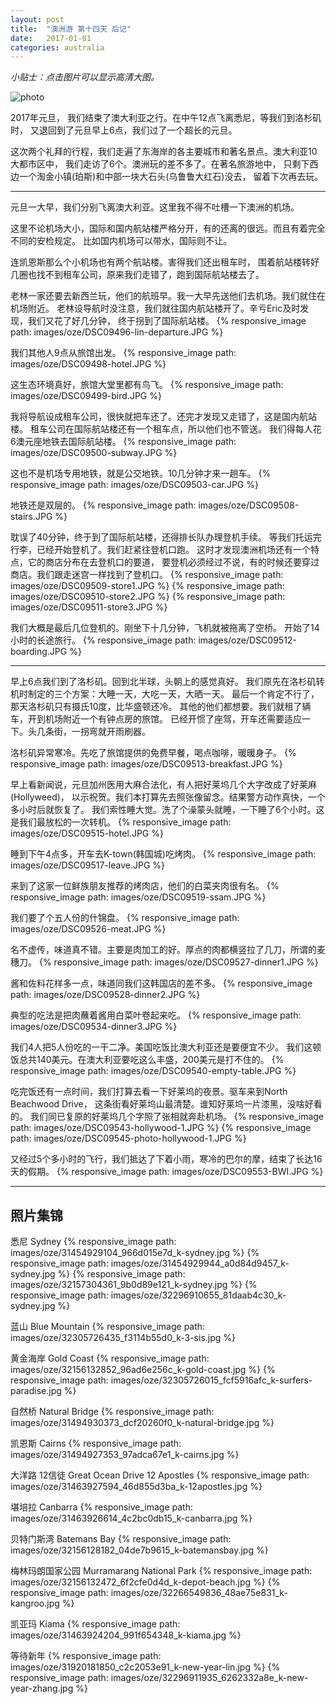 ```yaml
---
layout: post
title:  "澳洲游 第十四天 后记"
date:   2017-01-01
categories: australia
---
```


*小贴士：点击图片可以显示高清大图。*
 
![photo]({{site.url}}/images/oze/DSC_1675_cover.JPG)

2017年元旦， 我们结束了澳大利亚之行。在中午12点飞离悉尼，等我们到洛杉矶时，
又退回到了元旦早上6点，我们过了一个超长的元旦。

这次两个礼拜的行程，我们走遍了东海岸的各主要城市和著名景点。澳大利亚10大都市区中，
我们走访了6个。澳洲玩的差不多了。在著名旅游地中，
只剩下西边一个淘金小镇(珀斯)和中部一块大石头(乌鲁鲁大红石)没去，
留着下次再去玩。

----------------------- 

元旦一大早，我们分别飞离澳大利亚。这里我不得不吐槽一下澳洲的机场。

这里不论机场大小，国际和国内航站楼严格分开，有的还离的很远。而且有着完全不同的安检规定。
比如国内机场可以带水，国际则不让。

连凯恩斯那么个小机场也有两个航站楼。害得我们还出租车时，
围着航站楼转好几圈也找不到租车公司，原来我们走错了，跑到国际航站楼去了。

老林一家还要去新西兰玩，他们的航班早。我一大早先送他们去机场。我们就住在机场附近。
老林设导航时没注意，我们就往国内航站楼开了。辛亏Eric及时发现，我们又花了好几分钟，
终于拐到了国际航站楼。
{% responsive_image path: images/oze/DSC09496-lin-departure.JPG %}

我们其他人9点从旅馆出发。
{% responsive_image path: images/oze/DSC09498-hotel.JPG %}

这生态环境真好，旅馆大堂里都有鸟飞。
{% responsive_image path: images/oze/DSC09499-bird.JPG %}

我将导航设成租车公司，很快就把车还了。还完才发现又走错了，这是国内航站楼。
租车公司在国际航站楼还有一个租车点，所以他们也不管送。
我们得每人花6澳元座地铁去国际航站楼。
{% responsive_image path: images/oze/DSC09500-subway.JPG %}

这也不是机场专用地铁，就是公交地铁。10几分钟才来一趟车。
{% responsive_image path: images/oze/DSC09503-car.JPG %}

地铁还是双层的。
{% responsive_image path: images/oze/DSC09508-stairs.JPG %}

耽误了40分钟，终于到了国际航站楼，还得排长队办理登机手续。
等我们托运完行李，已经开始登机了。我们赶紧往登机口跑。
这时才发现澳洲机场还有一个特点，它的商店分布在去登机口的要道，
要登机必须经过不说，有的时候还要穿过商店。我们跟走迷宫一样找到了登机口。
{% responsive_image path: images/oze/DSC09509-store1.JPG %}
{% responsive_image path: images/oze/DSC09510-store2.JPG %}
{% responsive_image path: images/oze/DSC09511-store3.JPG %}

我们大概是最后几位登机的。刚坐下十几分钟，飞机就被拖离了空桥。
开始了14小时的长途旅行。
{% responsive_image path: images/oze/DSC09512-boarding.JPG %}

----------------------- 

早上6点我们到了洛杉矶。回到北半球，头朝上的感觉真好。
我们原先在洛杉矶转机时制定的三个方案：大睡一天，大吃一天，大晒一天。
最后一个肯定不行了，那天洛杉矶只有摄氏10度，比华盛顿还冷。
其他的他们都想要。我们就租了辆车，开到机场附近一个有钟点房的旅馆。
已经开惯了座驾，开车还需要适应一下。头几条街，一拐弯就开雨刷器。

洛杉矶异常寒冷。先吃了旅馆提供的免费早餐，喝点咖啡，暖暖身子。
{% responsive_image path: images/oze/DSC09513-breakfast.JPG %}

早上看新闻说，元旦加州医用大麻合法化，有人把好莱坞几个大字改成了好莱麻(Hollyweed)，
以示祝贺。我们本打算先去照张像留念。结果警方动作真快，一个多小时后就恢复了。
我们索性睡大觉。洗了个澡蒙头就睡，一下睡了6个小时。这是我们最放松的一次转机。
{% responsive_image path: images/oze/DSC09515-hotel.JPG %}

睡到下午4点多，开车去K-town(韩国城)吃烤肉。
{% responsive_image path: images/oze/DSC09517-leave.JPG %}

来到了这家一位鲜族朋友推荐的烤肉店，他们的白菜夹肉很有名。
{% responsive_image path: images/oze/DSC09519-ssam.JPG %}

我们要了个五人份的什锦盘。
{% responsive_image path: images/oze/DSC09526-meat.JPG %}

名不虚传，味道真不错。主要是肉加工的好。厚点的肉都横竖拉了几刀，所谓的麦穗刀。
{% responsive_image path: images/oze/DSC09527-dinner1.JPG %}

酱和佐料花样多一点，味道同我们这韩国店的差不多。
{% responsive_image path: images/oze/DSC09528-dinner2.JPG %}

典型的吃法是把肉蘸着酱用白菜叶卷起来吃。
{% responsive_image path: images/oze/DSC09534-dinner3.JPG %}

我们4人把5人份吃的一干二净。美国吃饭比澳大利亚还是要便宜不少。
我们这顿饭总共140美元。在澳大利亚要吃这么丰盛，200美元是打不住的。
{% responsive_image path: images/oze/DSC09540-empty-table.JPG %}

吃完饭还有一点时间，我们打算去看一下好莱坞的夜景。驱车来到North Beachwood Drive，
这条街看好莱坞山最清楚。谁知好莱坞一片漆黑，没啥好看的。
我们同已复原的好莱坞几个字照了张相就奔赴机场。
{% responsive_image path: images/oze/DSC09543-hollywood-1.JPG %}
{% responsive_image path: images/oze/DSC09545-photo-hollywood-1.JPG %}

又经过5个多小时的飞行，我们抵达了下着小雨，寒冷的巴尔的摩，结束了长达16天的假期。
{% responsive_image path: images/oze/DSC09553-BWI.JPG %}

------------------------------

## 照片集锦

悉尼 Sydney
{% responsive_image path: images/oze/31454929104_966d015e7d_k-sydney.jpg %}
{% responsive_image path: images/oze/31454929944_a0d84d9457_k-sydney.jpg %}
{% responsive_image path: images/oze/32157304361_9b0d89e121_k-sydney.jpg %}
{% responsive_image path: images/oze/32296910655_81daab4c30_k-sydney.jpg %}

蓝山 Blue Mountain
{% responsive_image path: images/oze/32305726435_f3114b55d0_k-3-sis.jpg %}

黄金海岸 Gold Coast
{% responsive_image path: images/oze/32156132852_96ad6e256c_k-gold-coast.jpg %}
{% responsive_image path: images/oze/32305726015_fcf5916afc_k-surfers-paradise.jpg %}

自然桥 Natural Bridge
{% responsive_image path: images/oze/31494930373_dcf20260f0_k-natural-bridge.jpg %}

凯恩斯 Cairns
{% responsive_image path: images/oze/31494927353_97adca67e1_k-cairns.jpg %}

大洋路 12信徒 Great Ocean Drive 12 Apostles
{% responsive_image path: images/oze/31463927594_46d855d3ba_k-12apostles.jpg %}

堪培拉 Canbarra
{% responsive_image path: images/oze/31463926614_4c2bc0db15_k-canbarra.jpg %}

贝特门斯湾 Batemans Bay
{% responsive_image path: images/oze/32156128182_04de7b9615_k-batemansbay.jpg %}

梅林玛朗国家公园 Murramarang National Park
{% responsive_image path: images/oze/32156132472_6f2cfe0d4d_k-depot-beach.jpg %}
{% responsive_image path: images/oze/32266549836_48ae75e831_k-kangroo.jpg %}

凯亚玛 Kiama
{% responsive_image path: images/oze/31463924204_991f654348_k-kiama.jpg %}

等待新年 
{% responsive_image path: images/oze/31920181850_c2c2053e91_k-new-year-lin.jpg %}
{% responsive_image path: images/oze/32296911935_6262332a8e_k-new-year-zhang.jpg %}


